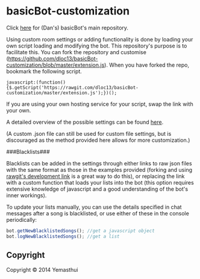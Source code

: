 basicBot-customization
======================
Click [here](https://github.com/dloc13/basicBot) for (Dan's) basicBot's main repository.

Using custom room settings or adding functionality is done by loading your own script loading and modifying the bot.
This repository's purpose is to facilitate this. You can fork the repository and customise (https://github.com/dloc13/basicBot-customization/blob/master/extension.js). 
When you have forked the repo, bookmark the following script.

`javascript:(function(){$.getScript('https://rawgit.com/dloc13/basicBot-customization/master/extension.js');})();`

If you are using your own hosting service for your script, swap the link with your own.

A detailed overview of the possible settings can be found [here](https://github.com/dloc13/basicBot-customization/blob/master/settingsOverview.md).

(A custom .json file can still be used for custom file settings, but is discouraged as the method provided here allows for more customization.)

###Blacklists###

Blacklists can be added in the settings through either links to raw json files with the same format as those in the examples provided (forking and using [rawgit's development link](https://rawgit.com/) is a great way to do this),
or replacing the link with a custom function that loads your lists into the bot (this option requires extensive knowledge of javascript and a good understanding of the bot's inner workings).

To update your lists manually, you can use the details specified in chat messages after a song is blacklisted, or use either of these in the console periodically:
```javascript
bot.getNewBlacklistedSongs(); //get a javascript object
bot.logNewBlacklistedSongs(); //get a list
```


Copyright
---------
Copyright &copy; 2014 Yemasthui
